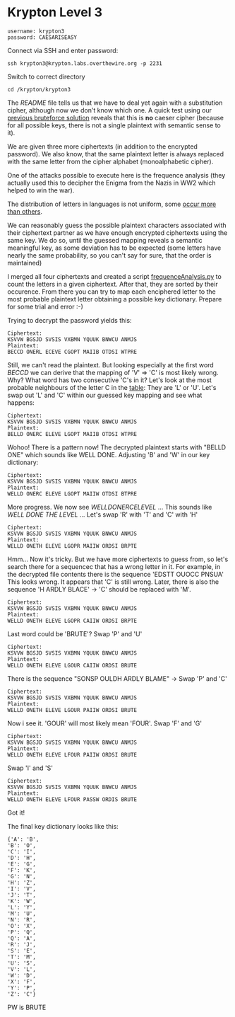 # Krypton Level 3

    username: krypton3
    password: CAESARISEASY

Connect via SSH and enter password:

    ssh krypton3@krypton.labs.overthewire.org -p 2231

Switch to correct directory
    
    cd /krypton/krypton3

The _README_ file tells us that we have to deal yet again with a substitution cipher, although now we don't know which one. A quick test using our [previous bruteforce solution](bruteforceCaeserCipher.py) reveals that this is **no** caeser cipher (because for all possible keys, there is not a single plaintext with semantic sense to it).

We are given three more ciphertexts (in addition to the encrypted password). We also know, that the same plaintext letter is always replaced with the same letter from the cipher alphabet (monoalphabetic cipher).

One of the attacks possible to execute here is the frequence analysis (they actually used this to decipher the Enigma from the Nazis in WW2 which helped to win the war). 

The distribution of letters in languages is not uniform, some [occur more than others](https://www3.nd.edu/~busiforc/handouts/cryptography/letterfrequencies.html). 

We can reasonably guess the possible plaintext characters associated with their ciphertext partner as we have enough encrypted ciphertexts using the same key. We do so, until the guessed mapping reveals a semantic meaningful key, as some deviation has to be expected (some letters have nearly the same probability, so you can't say for sure, that the order is maintained)

I merged all four ciphertexts and created a script [frequenceAnalysis.py](frequenceAnalysis.py) to count the letters in a given ciphertext. After that, they are sorted by their occurence. From there you can try to map each enciphered letter to the most probable plaintext letter obtaining a possible key dictionary. Prepare for some trial and error :-)

Trying to decrypt the password yields this:

    Ciphertext:
    KSVVW BGSJD SVSIS VXBMN YQUUK BNWCU ANMJS
    Plaintext:
    BECCD ONERL ECEVE CGOPT MAIIB OTDSI WTPRE

Still, we can't read the plaintext. But looking especially at the first word _BECCD_ we can derive that the mapping of 'V' => 'C' is most likely wrong. Why? What word has two consecutive 'C's in it? Let's look at the most probable neighbours of the letter C in the [table](https://www3.nd.edu/~busiforc/handouts/cryptography/letterfrequencies.html): They are 'L' or 'U'. Let's swap out 'L' and 'C' within our guessed key mapping and see what happens:

    Ciphertext:
    KSVVW BGSJD SVSIS VXBMN YQUUK BNWCU ANMJS
    Plaintext:
    BELLD ONERC ELEVE LGOPT MAIIB OTDSI WTPRE

Wohoo! There is a pattern now! The decrypted plaintext starts with "BELLD ONE" which sounds like WELL DONE. Adjusting 'B' and 'W' in our key dictionary:

    Ciphertext:
    KSVVW BGSJD SVSIS VXBMN YQUUK BNWCU ANMJS
    Plaintext:
    WELLD ONERC ELEVE LGOPT MAIIW OTDSI BTPRE

More progress. We now see *WELLDONERCELEVEL* ... This sounds like *WELL DONE THE LEVEL* ... Let's swap 'R' with 'T' and 'C' with 'H'

    Ciphertext:
    KSVVW BGSJD SVSIS VXBMN YQUUK BNWCU ANMJS
    Plaintext:
    WELLD ONETH ELEVE LGOPR MAIIW ORDSI BRPTE

Hmm... Now it's tricky. But we have more ciphertexts to guess from, so let's search there for a sequencec that has a wrong letter in it. For example, in the decrypted file contents there is the sequence 'EDSTT OUOCC PNSUA' This looks wrong. It appears that 'C' is still wrong. Later, there is also the sequence 'H ARDLY BLACE' -> 'C' should be replaced with 'M'.

    Ciphertext:
    KSVVW BGSJD SVSIS VXBMN YQUUK BNWCU ANMJS
    Plaintext:
    WELLD ONETH ELEVE LGOPR CAIIW ORDSI BRPTE

Last word could be 'BRUTE'? Swap 'P' and 'U'

    Ciphertext:
    KSVVW BGSJD SVSIS VXBMN YQUUK BNWCU ANMJS
    Plaintext:
    WELLD ONETH ELEVE LGOUR CAIIW ORDSI BRUTE

There is the sequence "SONSP OULDH ARDLY BLAME" -> Swap 'P' and 'C'

    Ciphertext:
    KSVVW BGSJD SVSIS VXBMN YQUUK BNWCU ANMJS
    Plaintext:
    WELLD ONETH ELEVE LGOUR PAIIW ORDSI BRUTE

Now i see it. 'GOUR' will most likely mean 'FOUR'. Swap 'F' and 'G'

    Ciphertext:
    KSVVW BGSJD SVSIS VXBMN YQUUK BNWCU ANMJS
    Plaintext:
    WELLD ONETH ELEVE LFOUR PAIIW ORDSI BRUTE

Swap 'I' and 'S'

    Ciphertext:
    KSVVW BGSJD SVSIS VXBMN YQUUK BNWCU ANMJS
    Plaintext:
    WELLD ONETH ELEVE LFOUR PASSW ORDIS BRUTE

Got it! 

The final key dictionary looks like this:

    {'A': 'B',
    'B': 'O',
    'C': 'I',
    'D': 'H',
    'E': 'G',
    'F': 'K',
    'G': 'N',
    'H': 'Z',
    'I': 'V',
    'J': 'T',
    'K': 'W',
    'L': 'Y',
    'M': 'U',
    'N': 'R',
    'O': 'X',
    'P': 'Q',
    'Q': 'A',
    'R': 'J',
    'S': 'E',
    'T': 'M',
    'U': 'S',
    'V': 'L',
    'W': 'D',
    'X': 'F',
    'Y': 'P',
    'Z': 'C'}

PW is 
    BRUTE